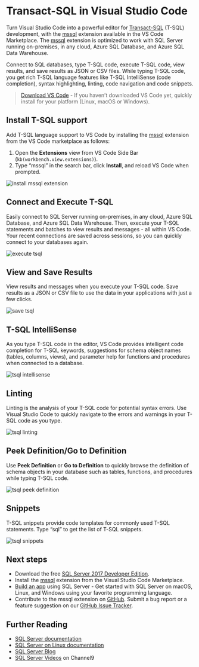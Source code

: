Transact-SQL in Visual Studio Code
==================================

Turn Visual Studio Code into a powerful editor for [Transact-SQL](https://docs.microsoft.com/sql/t-sql/language-reference) (T-SQL) development, with the [mssql](https://aka.ms/mssql-marketplace) extension available in the VS Code Marketplace. The [mssql](https://aka.ms/mssql-marketplace) extension is optimized to work with SQL Server running on-premises, in any cloud, Azure SQL Database, and Azure SQL Data Warehouse.

Connect to SQL databases, type T-SQL code, execute T-SQL code, view results, and save results as JSON or CSV files. While typing T-SQL code, you get rich T-SQL language features like T-SQL IntelliSense (code completion), syntax highlighting, linting, code navigation and code snippets.

> [Download VS Code](https://code.visualstudio.com/download) - If you haven’t downloaded VS Code yet, quickly install for your platform (Linux, macOS or Windows).

Install T-SQL support
---------------------

Add T-SQL language support to VS Code by installing the [mssql](https://aka.ms/mssql-marketplace) extension from the VS Code marketplace as follows:

1.  Open the **Extensions** view from VS Code Side Bar (`kb(workbench.view.extensions)`).
2.  Type “mssql” in the search bar, click **Install**, and reload VS Code when prompted.

![install mssql extension](images/tsql/install-mssql.png)

Connect and Execute T-SQL
-------------------------

Easily connect to SQL Server running on-premises, in any cloud, Azure SQL Database, and Azure SQL Data Warehouse. Then, execute your T-SQL statements and batches to view results and messages - all within VS Code. Your recent connections are saved across sessions, so you can quickly connect to your databases again.

![execute tsql](images/tsql/execute.gif)

View and Save Results
---------------------

View results and messages when you execute your T-SQL code. Save results as a JSON or CSV file to use the data in your applications with just a few clicks.

![save tsql](images/tsql/save.gif)

T-SQL IntelliSense
------------------

As you type T-SQL code in the editor, VS Code provides intelligent code completion for T-SQL keywords, suggestions for schema object names (tables, columns, views), and parameter help for functions and procedures when connected to a database.

![tsql intellisense](images/tsql/intellisense.gif)

Linting
-------

Linting is the analysis of your T-SQL code for potential syntax errors. Use Visual Studio Code to quickly navigate to the errors and warnings in your T-SQL code as you type.

![tsql linting](images/tsql/linting.gif)

Peek Definition/Go to Definition
--------------------------------

Use **Peek Definition** or **Go to Definition** to quickly browse the definition of schema objects in your database such as tables, functions, and procedures while typing T-SQL code.

![tsql peek definition](images/tsql/peekdefinition.gif)

Snippets
--------

T-SQL snippets provide code templates for commonly used T-SQL statements. Type “sql” to get the list of T-SQL snippets.

![tsql snippets](images/tsql/snippets.gif)

Next steps
----------

-   Download the free [SQL Server 2017 Developer Edition](https://www.microsoft.com/sql-server/sql-server-downloads).
-   Install the [mssql](https://aka.ms/mssql-marketplace) extension from the Visual Studio Code Marketplace.
-   [Build an app](https://aka.ms/sqldev) using SQL Server - Get started with SQL Server on macOS, Linux, and Windows using your favorite programming language.
-   Contribute to the mssql extension on [GitHub](https://github.com/microsoft/vscode-mssql). Submit a bug report or a feature suggestion on our [GitHub Issue Tracker](https://github.com/microsoft/vscode-mssql/issues).

Further Reading
---------------

-   [SQL Server documentation](https://docs.microsoft.com/sql/sql-server/sql-server-technical-documentation)
-   [SQL Server on Linux documentation](https://docs.microsoft.com/sql/linux/)
-   [SQL Server Blog](https://blogs.technet.microsoft.com/dataplatforminsider/)
-   [SQL Server Videos](https://channel9.msdn.com/Tags/sql+server) on Channel9
